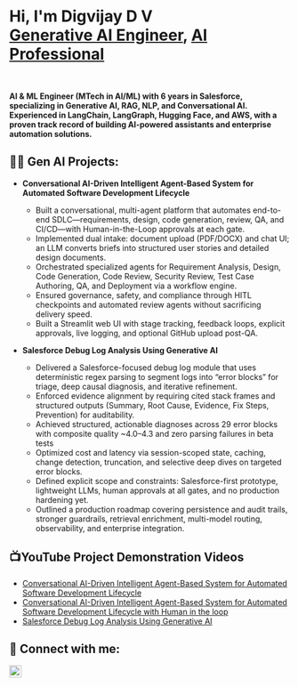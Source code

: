 <h1>Hi, I'm Digvijay D V <br/>
<a href="https://github.com/Digvijay-git/Digvijay/">Generative AI Engineer</a>,
<a href="https://www.linkedin.com/in/digvijay-dv-289825173/">AI Professional</a></h1> <br/>
  
<b>AI & ML Engineer (MTech in AI/ML) with 6 years in Salesforce, specializing in Generative AI, RAG, NLP, and Conversational AI. Experienced in LangChain, LangGraph, Hugging Face, and AWS, with a proven track record of building AI-powered assistants and enterprise automation solutions.</b>

<h2>👨‍💻 Gen AI Projects:</h2>

- <b>Conversational AI-Driven Intelligent Agent-Based System for Automated Software Development Lifecycle</b>
  - Built a conversational, multi-agent platform that automates end-to-end SDLC—requirements, design, code generation, review, QA, and CI/CD—with Human-in-the-Loop approvals at each gate.
  - Implemented dual intake: document upload (PDF/DOCX) and chat UI; an LLM converts briefs into structured user stories and detailed design documents.
  - Orchestrated specialized agents for Requirement Analysis, Design, Code Generation, Code Review, Security Review, Test Case Authoring, QA, and Deployment via a workflow engine.
  - Ensured governance, safety, and compliance through HITL checkpoints and automated review agents without sacrificing delivery speed.
  - Built a Streamlit web UI with stage tracking, feedback loops, explicit approvals, live logging, and optional GitHub upload post-QA.
 
- <b>Salesforce Debug Log Analysis Using Generative AI</b>
  - Delivered a Salesforce-focused debug log module that uses deterministic regex parsing to segment logs into “error blocks” for triage, deep causal diagnosis, and iterative refinement.
  - Enforced evidence alignment by requiring cited stack frames and structured outputs (Summary, Root Cause, Evidence, Fix Steps, Prevention) for auditability.
  - Achieved structured, actionable diagnoses across 29 error blocks with composite quality ~4.0–4.3 and zero parsing failures in beta tests
  - Optimized cost and latency via session-scoped state, caching, change detection, truncation, and selective deep dives on targeted error blocks.
  - Defined explicit scope and constraints: Salesforce-first prototype, lightweight LLMs, human approvals at all gates, and no production hardening yet.
  - Outlined a production roadmap covering persistence and audit trails, stronger guardrails, retrieval enrichment, multi-model routing, observability, and enterprise integration.
 
<h2>📺YouTube Project Demonstration Videos</h2>

- [Conversational AI-Driven Intelligent Agent-Based System for Automated Software Development Lifecycle](https://youtu.be/NWY9AIBczGg)
- [Conversational AI-Driven Intelligent Agent-Based System for Automated Software Development Lifecycle with Human in the loop](https://youtu.be/Gp6qSRf_2zM)
- [Salesforce Debug Log Analysis Using Generative AI](https://youtu.be/WclK1O24lBc)

<h2> 🤳 Connect with me:</h2>

[<img align="left" alt="Digvijay | LinkedIn" width="22px" src="https://cdn.jsdelivr.net/npm/simple-icons@v3/icons/linkedin.svg" />][linkedin]

[linkedin]: https://www.linkedin.com/in/digvijay-dv-289825173/

<!--
**joshmadakor1/joshmadakor1** is a ✨ _special_ ✨ repository because its `README.md` (this file) appears on your GitHub profile.

Here are some ideas to get you started:

- 🔭 I’m currently working on ...
- 🌱 I’m currently learning ...
- 👯 I’m looking to collaborate on ...
- 🤔 I’m looking for help with ...
- 💬 Ask me about ...
- 📫 How to reach me: ...
- 😄 Pronouns: ...
- ⚡ Fun fact: ...
-->
